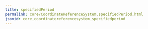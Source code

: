 ```yaml
---
title: specifiedPeriod
permalink: core/CoordinateReferenceSystem.specifiedPeriod.html
jsonid: core_coordinatereferencesystem_specifiedperiod
---
```

